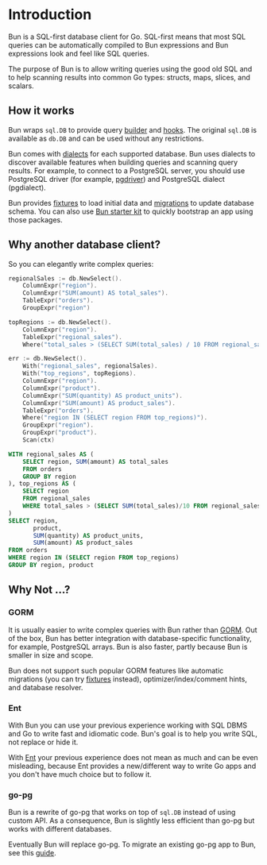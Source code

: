 # Introduction

Bun is a SQL-first database client for Go. SQL-first means that most SQL queries can be
automatically compiled to Bun expressions and Bun expressions look and feel like SQL queries.

The purpose of Bun is to allow writing queries using the good old SQL and to help scanning results
into common Go types: structs, maps, slices, and scalars.

## How it works

Bun wraps `sql.DB` to provide query [builder](queries.md) and [hooks](hooks.md). The original
`sql.DB` is available as `db.DB` and can be used without any restrictions.

Bun comes with [dialects](drivers.md) for each supported database. Bun uses dialects to discover
available features when building queries and scanning query results. For example, to connect to a
PostgreSQL server, you should use PostgreSQL driver (for example,
[pgdriver](https://github.com/uptrace/bun/tree/master/driver/pgdriver)) and PostgreSQL dialect
(pgdialect).

Bun provides [fixtures](fixtures.md) to load initial data and [migrations](migrations.md) to update
database schema. You can also use [Bun starter kit](starter-kit.md) to quickly bootstrap an app
using those packages.

## Why another database client?

So you can elegantly write complex queries:

```go
regionalSales := db.NewSelect().
	ColumnExpr("region").
	ColumnExpr("SUM(amount) AS total_sales").
	TableExpr("orders").
	GroupExpr("region")

topRegions := db.NewSelect().
	ColumnExpr("region").
	TableExpr("regional_sales").
	Where("total_sales > (SELECT SUM(total_sales) / 10 FROM regional_sales)")

err := db.NewSelect().
	With("regional_sales", regionalSales).
	With("top_regions", topRegions).
	ColumnExpr("region").
	ColumnExpr("product").
	ColumnExpr("SUM(quantity) AS product_units").
	ColumnExpr("SUM(amount) AS product_sales").
	TableExpr("orders").
	Where("region IN (SELECT region FROM top_regions)").
	GroupExpr("region").
	GroupExpr("product").
	Scan(ctx)
```

```sql
WITH regional_sales AS (
    SELECT region, SUM(amount) AS total_sales
    FROM orders
    GROUP BY region
), top_regions AS (
    SELECT region
    FROM regional_sales
    WHERE total_sales > (SELECT SUM(total_sales)/10 FROM regional_sales)
)
SELECT region,
       product,
       SUM(quantity) AS product_units,
       SUM(amount) AS product_sales
FROM orders
WHERE region IN (SELECT region FROM top_regions)
GROUP BY region, product
```

## Why Not ...?

### GORM

It is usually easier to write complex queries with Bun rather than [GORM](https://gorm.io/). Out of
the box, Bun has better integration with database-specific functionality, for example, PostgreSQL
arrays. Bun is also faster, partly because Bun is smaller in size and scope.

Bun does not support such popular GORM features like automatic migrations (you can try
[fixtures](fixtures.md) instead), optimizer/index/comment hints, and database resolver.

### Ent

With Bun you can use your previous experience working with SQL DBMS and Go to write fast and
idiomatic code. Bun's goal is to help you write SQL, not replace or hide it.

With [Ent](https://entgo.io/) your previous experience does not mean as much and can be even
misleading, because Ent provides a new/different way to write Go apps and you don't have much choice
but to follow it.

### go-pg

Bun is a rewrite of go-pg that works on top of `sql.DB` instead of using custom API. As a
consequence, Bun is slightly less efficient than go-pg but works with different databases.

Eventually Bun will replace go-pg. To migrate an existing go-pg app to Bun, see this
[guide](pg-migration.md).
